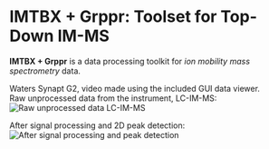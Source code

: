 # IMTBX + Grppr: Toolset for Top-Down IM-MS

**IMTBX + Grppr** is a data processing toolkit for *ion mobility mass
spectrometry* data.  

Waters Synapt G2, video made using the included GUI data viewer.  
Raw unprocessed data from the instrument, LC-IM-MS:  
![Raw unprocessed data LC-IM-MS](/img/without-filter.gif)


After signal processing and 2D peak detection:
![After signal processing and peak detection](/img/with-filter-peaks.gif)
